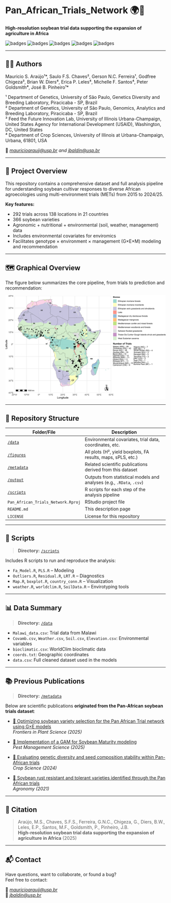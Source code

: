 # Pan_African_Trials_Network 🌍🌱  
**High-resolution soybean trial data supporting the expansion of agriculture in Africa**

![badges](https://img.shields.io/badge/Scientific-Data-blue) 
![badges](https://img.shields.io/badge/Funding-USAID-yellow) 
![badges](https://img.shields.io/badge/Trials-292%20across%2021%20countries-green) 
![badges](https://img.shields.io/badge/Years-2015--2024/25-blueviolet) 
![badges](https://img.shields.io/badge/Modeling-FA%2BPLS-red)

---

## 👩‍🔬 Authors

Mauricio S. Araújo¹\*, Saulo F.S. Chaves², Gerson N.C. Ferreira¹, Godfree Chigeza³, Brian W. Diers⁴, Erica P. Leles⁴, Michelle F. Santos⁴, Peter Goldsmith⁴, José B. Pinheiro¹\*  

¹ Department of Genetics, University of São Paulo, Genetics Diversity and Breeding Laboratory, Piracicaba - SP, Brazil  
² Department of Genetics, University of São Paulo, Genomics, Analytics and Breeding Laboratory, Piracicaba - SP, Brazil  
³ Feed the Future Innovation Lab, University of Illinois Urbana-Champaign, United States Agency for International Development (USAID), Washington, DC, United States  
⁴ Department of Crop Sciences, University of Illinois at Urbana-Champaign, Urbana, 61801, USA  

📧 *mauricioaraujj@usp.br and jbaldin@usp.br*

---

## 🧭 Project Overview

This repository contains a comprehensive dataset and full analysis pipeline for understanding soybean cultivar responses to diverse African agroecologies using multi-environment trials (METs) from 2015 to 2024/25.

**Key features:**
- 292 trials across 138 locations in 21 countries
- 366 soybean varieties
- Agronomic + nutritional + environmental (soil, weather, management) data
- Includes environmental covariates for enviromics
- Facilitates genotype × environment × management (G×E×M) modeling and recommendation

---

## 🗺️ Graphical Overview

The figure below summarizes the core pipeline, from trials to prediction and recommendation:

![Overview](figures/fig.jpg)

---

## 📂 Repository Structure

| Folder/File       | Description |
|-------------------|-------------|
| [`/data`](./data) | Environmental covariates, trial data, coordinates, etc. |
| [`/figures`](./figures) | All plots (H², yield boxplots, FA results, maps, sPLS, etc.) |
| [`/metadata`](./metadata) | Related scientific publications derived from this dataset |
| [`/output`](./output) | Outputs from statistical models and analyses (e.g., `.RData`, `.csv`) |
| [`/scripts`](./scripts) | R scripts for each step of the analysis pipeline |
| `Pan_African_Trials_Network.Rproj` | RStudio project file |
| `README.md` | This description page |
| `LICENSE` | License for this repository |

---

## 🧬 Scripts

> **Directory:** [`/scripts`](./scripts)

Includes R scripts to run and reproduce the analysis:
- `Fa_Model.R`, `PLS.R` – Modeling
- `Outliers.R`, `Residual.R`, `LRT.R` – Diagnostics
- `Map.R`, `boxplot.R`, `country_conn.R` – Visualization
- `weather.R`, `worldclim.R`, `SoilData.R` – Envirotyping tools

---

## 📊 Data Summary

> **Directory:** [`/data`](./data)

- `Malawi_data.csv`: Trial data from Malawi  
- `Covamb.csv`, `Weather.csv`, `Soil.csv`, `Elevation.csv`: Environmental variables  
- `bioclimatic.csv`: WorldClim bioclimatic data  
- `coords.txt`: Geographic coordinates  
- `data.csv`: Full cleaned dataset used in the models

---

## 📚 Previous Publications

> **Directory:** [`/metadata`](./metadata)

Below are scientific publications **originated from the Pan-African soybean trials dataset**:

- [📄 Optimizing soybean variety selection for the Pan African Trial network using G×E models](https://doi.org/10.3389/fpls.2025.1594736)  
  *Frontiers in Plant Science (2025)*

- [📄 Implementation of a GAM for Soybean Maturity modeling](https://doi.org/10.1002/ps.8639)  
  *Pest Management Science (2025)*

- [📄 Evaluating genetic diversity and seed composition stability within Pan-African trials](https://doi.org/10.1002/csc2.21356)  
  *Crop Science (2024)*

- [📄 Soybean rust resistant and tolerant varieties identified through the Pan African trials](https://doi.org/10.3390/agronomy11061043)  
  *Agronomy (2021)*


---

## 📘 Citation

> Araújo, M.S., Chaves, S.F.S., Ferreira, G.N.C., Chigeza, G., Diers, B.W., Leles, E.P., Santos, M.F., Goldsmith, P., Pinheiro, J.B.  
> **High-resolution soybean trial data supporting the expansion of agriculture in Africa** (2025)

---

## 📬 Contact

Have questions, want to collaborate, or found a bug?  
Feel free to contact:

📧 *mauricioaraujj@usp.br*  
📧 *jbaldin@usp.br*
